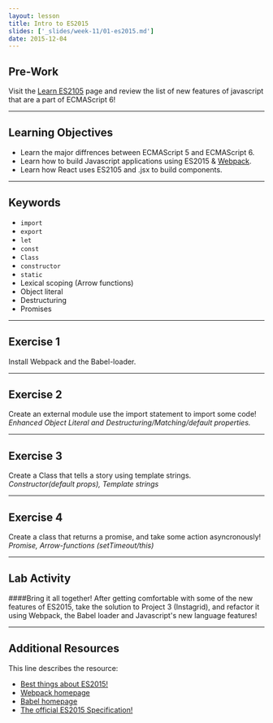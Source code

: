 ```yaml
---
layout: lesson
title: Intro to ES2015
slides: ['_slides/week-11/01-es2015.md']
date: 2015-12-04
---
```


## Pre-Work

Visit the [Learn ES2105](https://babeljs.io/docs/learn-es2015/) page and review the list of new features of javascript that are a part of ECMAScript 6!

---

## Learning Objectives

- Learn the major diffrences between ECMAScript 5 and ECMAScript 6.
- Learn how to build Javascript applications using ES2015 & [Webpack](https://webpack.github.io/).
- Learn how React uses ES2105 and .jsx to build components.

---

## Keywords

- `import`
- `export`
- `let`
- `const`
- `Class`
- `constructor`
- `static`
- Lexical scoping (Arrow functions)
- Object literal
- Destructuring
- Promises

---
## Exercise 1
Install Webpack and the Babel-loader.

---

## Exercise 2
Create an external module use the import statement to import some code!
*Enhanced Object Literal and Destructuring/Matching/default properties.*

---
## Exercise 3
Create a Class that tells a story using template strings. <br>
*Constructor(default props), Template strings*

---
## Exercise 4
Create a class that returns a promise, and take some action asyncronously!
*Promise, Arrow-functions (setTimeout/this)*

---

## Lab Activity

####Bring it all together!
After getting comfortable with some of the new features of ES2015, take the solution to Project 3 (Instagrid), and refactor it using Webpack, the Babel loader and Javascript's new language features!

---

## Additional Resources

This line describes the resource:

- [Best things about ES2015!](https://kadira.io/blog/other/top-es2015-features-in-15-minutes)
- [Webpack homepage](https://webpack.github.io/)
- [Babel homepage](https://babeljs.io/docs/learn-es2015/)
- [The official ES2015 Specification!](http://www.ecma-international.org/ecma-262/6.0/)

